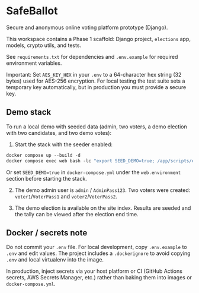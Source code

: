 # SafeBallot

Secure and anonymous online voting platform prototype (Django).

This workspace contains a Phase 1 scaffold: Django project, `elections` app, models, crypto utils, and tests.

See `requirements.txt` for dependencies and `.env.example` for required environment variables.

Important: Set `AES_KEY_HEX` in your `.env` to a 64-character hex string (32 bytes) used for AES-256 encryption.
For local testing the test suite sets a temporary key automatically, but in production you must provide a secure key.

Demo stack
----------

To run a local demo with seeded data (admin, two voters, a demo election with two candidates, and two demo votes):

1. Start the stack with the seeder enabled:

```powershell
docker compose up --build -d
docker compose exec web bash -lc "export SEED_DEMO=true; /app/scripts/entrypoint.sh gunicorn safeballot.wsgi:application --bind 0.0.0.0:8000"
```

Or set `SEED_DEMO=true` in `docker-compose.yml` under the `web.environment` section before starting the stack.

2. The demo admin user is `admin` / `AdminPass123`. Two voters were created: `voter1`/`VoterPass1` and `voter2`/`VoterPass2`.

3. The demo election is available on the site index. Results are seeded and the tally can be viewed after the election end time.

Docker / secrets note
---------------------

Do not commit your `.env` file. For local development, copy `.env.example` to `.env` and edit values. The project includes a `.dockerignore` to avoid copying `.env` and local virtualenv into the image.

In production, inject secrets via your host platform or CI (GitHub Actions secrets, AWS Secrets Manager, etc.) rather than baking them into images or `docker-compose.yml`.
